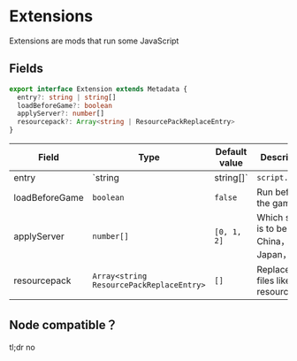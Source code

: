 # Extensions

Extensions are mods that run some JavaScript
## Fields

```typescript
export interface Extension extends Metadata {
  entry?: string | string[]
  loadBeforeGame?: boolean
  applyServer?: number[]
  resourcepack?: Array<string | ResourcePackReplaceEntry>
}
```

| Field           | Type                                       | Default value      | Description                                                     |
| -------------- | ------------------------------------------ | ----------- | -------------------------------------------------------- |
| entry          | `string | string[]`                        | `script.js` | Run the js code.                                 |
| loadBeforeGame | `boolean`                                  | `false`     | Run before the game                           |
| applyServer    | `number[]`                                 | `[0, 1, 2]` | Which server is to be run. 0 China，1 Japan，2 EN |
| resourcepack   | `Array<string ResourcePackReplaceEntry>` | `[]`        | Replaces files like a resourcepack      |

## Node compatible？
tl;dr no
